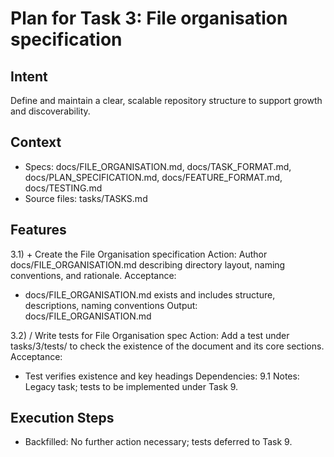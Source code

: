 # Plan for Task 3: File organisation specification

## Intent
Define and maintain a clear, scalable repository structure to support growth and discoverability.

## Context
- Specs: docs/FILE_ORGANISATION.md, docs/TASK_FORMAT.md, docs/PLAN_SPECIFICATION.md, docs/FEATURE_FORMAT.md, docs/TESTING.md
- Source files: tasks/TASKS.md

## Features
3.1) + Create the File Organisation specification
   Action: Author docs/FILE_ORGANISATION.md describing directory layout, naming conventions, and rationale.
   Acceptance:
   - docs/FILE_ORGANISATION.md exists and includes structure, descriptions, naming conventions
   Output: docs/FILE_ORGANISATION.md

3.2) / Write tests for File Organisation spec
   Action: Add a test under tasks/3/tests/ to check the existence of the document and its core sections.
   Acceptance:
   - Test verifies existence and key headings
   Dependencies: 9.1
   Notes: Legacy task; tests to be implemented under Task 9.

## Execution Steps
- Backfilled: No further action necessary; tests deferred to Task 9.
